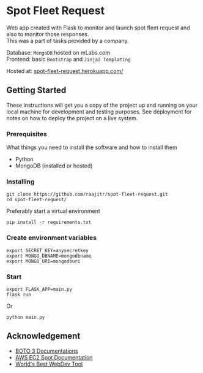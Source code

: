 # Spot Fleet Request

Web app created with Flask to monitor and launch spot fleet request and also to monitor those responses.  
This was a part of tasks provided by a company.

Database: `MongoDB` hosted on mLabs.com  
Frontend: basic `Bootstrap` and `Jinja2 Templating`

Hosted at: [spot-fleet-request.herokuapp.com/](https://spot-fleet-request.herokuapp.com/)

## Getting Started

These instructions will get you a copy of the project up and running on your local machine for development and testing purposes. See deployment for notes on how to deploy the project on a live system.


### Prerequisites

What things you need to install the software and how to install them

* Python
* MongoDB (installed or hosted)

### Installing

```
git clone https://github.com/raajitr/spot-fleet-request.git
cd spot-fleet-request/
```
Preferably start a virtual environment

```
pip install -r requirements.txt
```

### Create environment variables

```
export SECRET_KEY=anysecretkey
export MONGO_DBNAME=mongodbname
export MONGO_URI=mongodburi
```

### Start

```
export FLASK_APP=main.py
flask run
```
Or
```
python main.py
```

## Acknowledgement

* [BOTO 3 Documentations](https://boto3.readthedocs.io/en/latest/)
* [AWS EC2 Spot Documentation](https://aws.amazon.com/ec2/spot/)
* [World's Best WebDev Tool](https://www.google.com)
